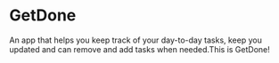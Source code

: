 # GetDone
An app that helps you keep track of your day-to-day tasks, keep you updated and can remove and add tasks when needed.This is GetDone!

